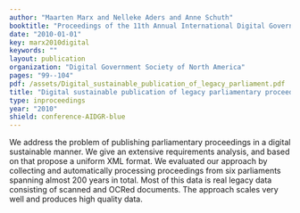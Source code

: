 ```yaml
---
author: "Maarten Marx and Nelleke Aders and Anne Schuth"
booktitle: "Proceedings of the 11th Annual International Digital Government Research Conference on Public Administration Online: Challenges and Opportunities"
date: "2010-01-01"
key: marx2010digital
keywords: ""
layout: publication
organization: "Digital Government Society of North America"
pages: "99--104"
pdf: /assets/Digital_sustainable_publication_of_legacy_parliament.pdf
title: "Digital sustainable publication of legacy parliamentary proceedings"
type: inproceedings
year: "2010"
shield: conference-AIDGR-blue
---
```


We address the problem of publishing parliamentary proceedings in a digital sustainable manner. We give an extensive
requirements analysis, and based on that propose a uniform XML format. We evaluated our approach by collecting and
automatically processing proceedings from six parliaments spanning almost 200 years in total. Most of this data is real
legacy data consisting of scanned and OCRed documents. The approach scales very well and produces high quality data.

